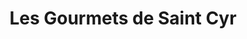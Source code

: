 ---
title: "Les Gourmets de Saint Cyr"
url: /saint-cyr-sur-loire/les-gourmets-de-saint-cyr/
shop: boulangerie
---